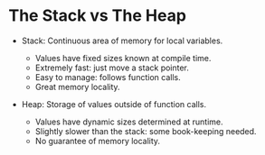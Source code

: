 # The Stack vs The Heap

- Stack: Continuous area of memory for local variables.
  - Values have fixed sizes known at compile time.
  - Extremely fast: just move a stack pointer.
  - Easy to manage: follows function calls.
  - Great memory locality.

- Heap: Storage of values outside of function calls.
  - Values have dynamic sizes determined at runtime.
  - Slightly slower than the stack: some book-keeping needed.
  - No guarantee of memory locality.
